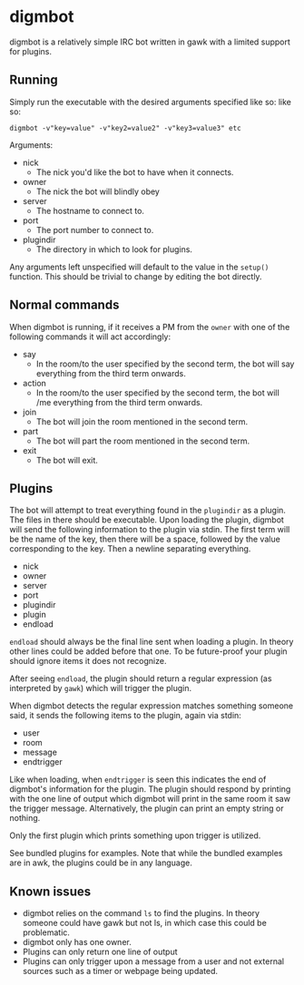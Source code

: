 digmbot
=======

digmbot is a relatively simple IRC bot written in gawk with a limited support
for plugins.

Running
-------

Simply run the executable with the desired arguments specified like so:
like so:

    digmbot -v"key=value" -v"key2=value2" -v"key3=value3" etc

Arguments:

- nick
    - The nick you'd like the bot to have when it connects.
- owner
    - The nick the bot will blindly obey
- server
    - The hostname to connect to.
- port
    - The port number to connect to.
- plugindir
    - The directory in which to look for plugins.

Any arguments left unspecified will default to the value in the `setup()`
function.  This should be trivial to change by editing the bot directly.

Normal commands
---------------

When digmbot is running, if it receives a PM from the `owner` with one of the
following commands it will act accordingly:

- say
    - In the room/to the user specified by the second term, the bot will say
      everything from the third term onwards.
- action
    - In the room/to the user specified by the second term, the bot will /me
      everything from the third term onwards.
- join
    - The bot will join the room mentioned in the second term.
- part
    - The bot will part the room mentioned in the second term.
- exit
    - The bot will exit.

Plugins
-------

The bot will attempt to treat everything found in the `plugindir` as a plugin.
The files in there should be executable.  Upon loading the plugin, digmbot will
send the following information to the plugin via stdin.  The first term will be
the name of the key, then there will be a space, followed by the value
corresponding to the key.  Then a newline separating everything.

- nick
- owner
- server
- port
- plugindir
- plugin
- endload

`endload` should always be the final line sent when loading a plugin.  In
theory other lines could be added before that one.  To be future-proof your
plugin should ignore items it does not recognize.

After seeing `endload`, the plugin should return a regular expression (as
interpreted by `gawk`) which will trigger the plugin.

When digmbot detects the regular expression matches something someone said, it
sends the following items to the plugin, again via stdin:

- user
- room
- message
- endtrigger

Like when loading, when `endtrigger` is seen this indicates the end of
digmbot's information for the plugin.  The plugin should respond by printing
with the one line of output which digmbot will print in the same room it saw
the trigger message.  Alternatively, the plugin can print an empty string or
nothing.

Only the first plugin which prints something upon trigger is utilized.

See bundled plugins for examples.  Note that while the bundled examples are in
awk, the plugins could be in any language.

Known issues
------------

- digmbot relies on the command `ls` to find the plugins.  In theory someone
  could have gawk but not ls, in which case this could be problematic.
- digmbot only has one owner.
- Plugins can only return one line of output
- Plugins can only trigger upon a message from a user and not external sources
  such as a timer or webpage being updated.
